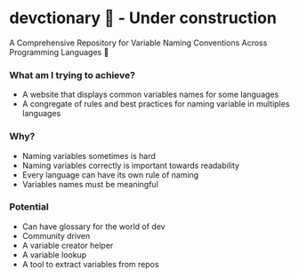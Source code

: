 # devctionary 🚧 - Under construction
A Comprehensive Repository for Variable Naming Conventions Across Programming Languages 🚧

### What am I trying to achieve?
- A website that displays common variables names for some languages
- A congregate of rules and best practices for naming variable in multiples languages

### Why?
- Naming variables sometimes is hard
- Naming variables correctly is important towards readability
- Every language can have its own rule of naming
- Variables names must be meaningful

### Potential
- Can have glossary for the world of dev
- Community driven
- A variable creator helper
- A variable lookup
- A tool to extract variables from repos
